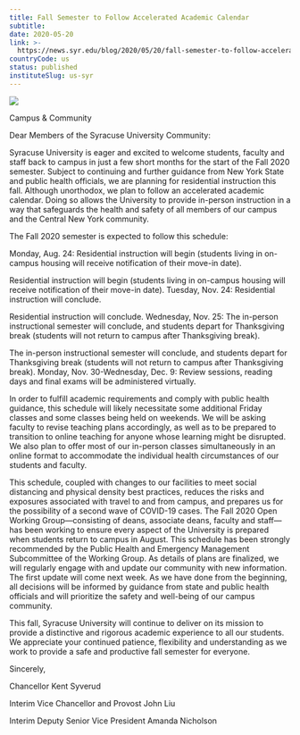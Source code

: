 ```yaml
---
title: Fall Semester to Follow Accelerated Academic Calendar
subtitle: 
date: 2020-05-20
link: >-
  https://news.syr.edu/blog/2020/05/20/fall-semester-to-follow-accelerated-academic-calendar/
countryCode: us
status: published
instituteSlug: us-syr
---
```

![](https://news.syr.edu/wp-content/uploads/2020/05/FallPlanning-690x489-1-564x400.jpg)

Campus & Community

Dear Members of the Syracuse University Community:

Syracuse University is eager and excited to welcome students, faculty and staff back to campus in just a few short months for the start of the Fall 2020 semester. Subject to continuing and further guidance from New York State and public health officials, we are planning for residential instruction this fall. Although unorthodox, we plan to follow an accelerated academic calendar. Doing so allows the University to provide in-person instruction in a way that safeguards the health and safety of all members of our campus and the Central New York community.

The Fall 2020 semester is expected to follow this schedule:

Monday, Aug. 24: Residential instruction will begin (students living in on-campus housing will receive notification of their move-in date).

Residential instruction will begin (students living in on-campus housing will receive notification of their move-in date). Tuesday, Nov. 24: Residential instruction will conclude.

Residential instruction will conclude. Wednesday, Nov. 25: The in-person instructional semester will conclude, and students depart for Thanksgiving break (students will not return to campus after Thanksgiving break).

The in-person instructional semester will conclude, and students depart for Thanksgiving break (students will not return to campus after Thanksgiving break). Monday, Nov. 30-Wednesday, Dec. 9: Review sessions, reading days and final exams will be administered virtually.

In order to fulfill academic requirements and comply with public health guidance, this schedule will likely necessitate some additional Friday classes and some classes being held on weekends. We will be asking faculty to revise teaching plans accordingly, as well as to be prepared to transition to online teaching for anyone whose learning might be disrupted. We also plan to offer most of our in-person classes simultaneously in an online format to accommodate the individual health circumstances of our students and faculty.

This schedule, coupled with changes to our facilities to meet social distancing and physical density best practices, reduces the risks and exposures associated with travel to and from campus, and prepares us for the possibility of a second wave of COVID-19 cases. The Fall 2020 Open Working Group—consisting of deans, associate deans, faculty and staff—has been working to ensure every aspect of the University is prepared when students return to campus in August. This schedule has been strongly recommended by the Public Health and Emergency Management Subcommittee of the Working Group. As details of plans are finalized, we will regularly engage with and update our community with new information. The first update will come next week. As we have done from the beginning, all decisions will be informed by guidance from state and public health officials and will prioritize the safety and well-being of our campus community.

This fall, Syracuse University will continue to deliver on its mission to provide a distinctive and rigorous academic experience to all our students. We appreciate your continued patience, flexibility and understanding as we work to provide a safe and productive fall semester for everyone.

Sincerely,

Chancellor Kent Syverud

Interim Vice Chancellor and Provost John Liu

Interim Deputy Senior Vice President Amanda Nicholson